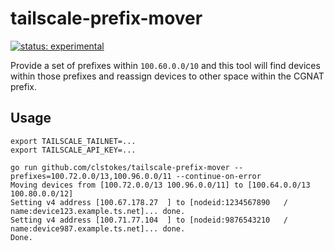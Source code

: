 # tailscale-prefix-mover

[![status: experimental](https://img.shields.io/badge/status-experimental-blue)](https://tailscale.com/kb/1167/release-stages/#experimental)

Provide a set of prefixes within `100.60.0.0/10` and this tool will find devices within those prefixes and reassign devices to other space within the CGNAT prefix.

## Usage

```shell
export TAILSCALE_TAILNET=...
export TAILSCALE_API_KEY=...

go run github.com/clstokes/tailscale-prefix-mover --prefixes=100.72.0.0/13,100.96.0.0/11 --continue-on-error
Moving devices from [100.72.0.0/13 100.96.0.0/11] to [100.64.0.0/13 100.80.0.0/12]
Setting v4 address [100.67.178.27  ] to [nodeid:1234567890   / name:device123.example.ts.net]... done.
Setting v4 address [100.71.77.104  ] to [nodeid:9876543210   / name:device987.example.ts.net]... done.
Done.
```
